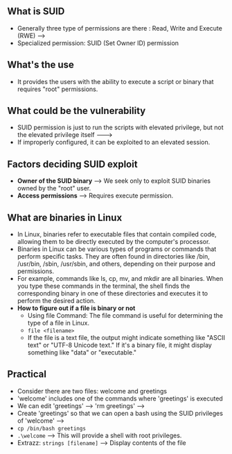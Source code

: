 ## What is SUID
* Generally three type of permissions are there : Read, Write and Execute (RWE) -->
* Specialized permission: SUID (Set Owner ID) permission

## What's the use
* It provides the users with the ability to execute a script or binary that requires "root" permissions.

## What could be the vulnerability
* SUID permission is just to run the scripts with elevated privilege, but not the elevated privilege itself --->
* If improperly configured, it can be exploited to an elevated session.

## Factors deciding SUID exploit
* **Owner of the SUID binary** --> We seek only to exploit SUID binaries owned by the "root" user.
* **Access permissions** --> Requires execute permission.

## What are binaries in Linux
* In Linux, binaries refer to executable files that contain compiled code, allowing them to be directly executed by the computer's processor.
* Binaries in Linux can be various types of programs or commands that perform specific tasks. They are often found in directories like /bin, /usr/bin, /sbin, /usr/sbin, and others, depending on their purpose and      permissions.
* For example, commands like ls, cp, mv, and mkdir are all binaries. When you type these commands in the terminal, the shell finds the corresponding binary in one of these directories and executes it to perform the   desired action.
* **How to figure out if a file is binary or not**
  * Using file Command:
    The file command is useful for determining the type of a file in Linux.
  * `file <filename>`
  * If the file is a text file, the output might indicate something like "ASCII text" or "UTF-8 Unicode text." If it's a binary file, it might display something like "data" or "executable."
 
## Practical
* Consider there are two files: welcome and greetings
* 'welcome' includes one of the commands where 'greetings' is executed
* We can edit 'greetings' --> 'rm greetings' -->
* Create 'greetings' so that we can open a bash using the SUID privileges of 'welcome' -->
* `cp /bin/bash greetings`
* `.\welcome` --> This will provide a shell with root privileges.
* Extrazz: `strings [filename]`  --> Display contents of the file
